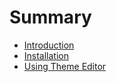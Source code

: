 # Summary

* [Introduction](README.md)
* [Installation](chapter1.md)
* [Using Theme Editor](homepage.md)


